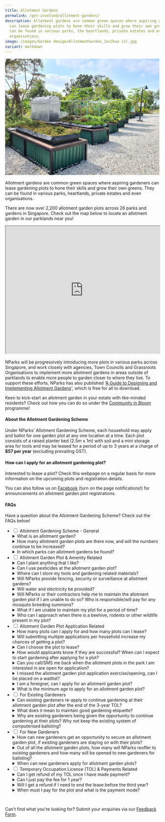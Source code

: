 ```yaml
---
title: Allotment Gardens
permalink: /get-involved/allotment-gardens/
description: Allotment gardens are common green spaces where aspiring gardeners
  can lease gardening plots to hone their skills and grow their own greens. They
  can be found in various parks, the heartlands, private estates and even
  organisations.
image: /images/Garden design/AllotmentGarden_JacChua (2).jpg
variant: markdown
---
```

<style>
details {
	cursor: pointer;
	}
	
details[open] > summary {
        font-weight: 800;
        }
</style>

<img src="/images/Garden%20design/allotment%20garden%20at%20jurong%20lake%20gardens%20west.jpg">

<p>Allotment gardens are common green spaces where aspiring gardeners can lease gardening plots to hone their skills and grow their own greens. They can be found in various parks, heartlands, private estates and even organisations.</p>

<p>There are now over 2,200 allotment garden plots across 26 parks and gardens in Singapore. Check out the map below to locate an allotment garden in our parklands near you!</p> 

<iframe height="415" width="100%" src="https://www.google.com/maps/d/u/1/embed?mid=1apkeSb5QHzODZOp7DdtNxFTa61GSA9U&amp;ehbc=2E312F&amp;noprof=1"></iframe>

<p>NParks will be progressively introducing more plots in various parks across Singapore, and work closely with agencies, Town Councils and Grassroots Organisations to implement more allotment gardens in areas outside of parklands to enable more people to garden closer to where they live. To support these efforts, NParks has also published ‘<a href="https://go.gov.sg/guide-to-design-allotment-gardens">A Guide to Designing and Implementing Allotment Gardens</a>', which is free for all to download.</p> 

<p>Keen to kick-start an allotment garden in your estate with like-minded residents? Check out how you can do so under the <a href="https://go.gov.sg/cib-initiative">Community in Bloom</a> programme!

</p><h4>About the Allotment Gardening Scheme</h4>

<p>Under NParks’ Allotment Gardening Scheme, each household may apply and ballot for one garden plot at any one location at a time. Each plot consists of a raised planter bed (2.5m x 1m) with soil and a mini storage area for tools and may be leased for a period of up to 3 years at a charge of <b>$57 per year</b> (excluding prevailing GST). </p> 



<h4>How can I apply for an allotment gardening plot?</h4>
<p>Interested to lease a plot? Check this webpage on a regular basis for more information on the upcoming plots and registration details.</p> 

<p>You can also follow us on <a href="https://www.facebook.com/nparksbuzz">Facebook</a> (turn on the page notifications!) for announcements on allotment garden plot registrations.</p>

<h4>FAQs</h4>
<p>Have a question about the Allotment Gardening Scheme? Check out the FAQs below!</p>
<ul class="jekyllcodex_accordion">
	<li><input type="checkbox" id="accordion1">
		<label for="accordion1">Allotment Gardening Scheme - General</label>
		<div>
			<details>
				<summary>What is an allotment garden?</summary>
				Allotment gardens are areas located within parks and gardens that house gardening plots available for lease to the community to grow their own plants. With most of the population living in high-rise flats with minimal space for gardening within their household footprint, these allotment garden plots provide them with further opportunities to garden. <br><br>
		</details>
		<details>
				<summary>How many allotment garden plots are there now, and will the numbers continue to be increased?</summary>	
				To date, over 2,200 allotment garden plots have been made available to the community with plans for further expansion.<br>
			<br>In tandem, NParks is working with Town Councils and Grassroot Organisations to provide advice on setting up of allotment gardens in public housing estates so that residents can garden closer to their homes. <br><br>
		</details>
		<details>
			<summary>In which parks can allotment gardens be found?</summary>
			1. Ang Mo Kio Town Garden West<br>
			2. Aljunied Park<br>
			3. Bedok Reservoir Park<br>
			4. Bedok Town Park<br>
			5. Bishan-Ang Mo Kio Park<br>
			6. Bukit Gombak Park<br>
			7. Choa Chu Kang Park<br>
			8. Clementi Woods Park<br>
			9. East Coast Park<br>
			10. HortPark<br>
			11. Jurong Central Park<br>
			12. Jurong Lake Gardens<br>
			13. Kallang Riverside Park<br>
			14. Kent Ridge Park <br>
			15. Lower Seletar Reservoir Park<br>
			16. one-north Park<br>
			17. Pasir Ris Park<br>
			18. Punggol Park<br>
			19. Punggol Waterway Park<br>
			20. Sembawang Park<br>
			21. Sengkang Riverside Park<br>
			22. Tiong Bahru Park<br>
			23. Villa Verde Park <br>
      24. West Coast Park<br>
			25. Yishun Park<br>
			26. Yishun Neighbourhood Park<br>
			<br>
			</details>
		</div>
	</li>
  <li><input type="checkbox" id="accordion2">
					<label for="accordion2">Allotment Garden Plot &amp; Amenity Related</label>
		<div>
	<details>
		<summary>Can I plant anything that I like?</summary>
		All plants and gardening structures should not exceed one (1) metre in standing height (measured from soil level in the planter bed). Gardeners are advised not to plant poisonous plants or those with sap as these plants can cause discomfort and are harmful to the public. Plants that are illegal are not allowed to be planted.<br> 
		<br>Gardeners are to be mindful of the neighbouring plots when planting up their plots and ensure that their plants do not encroach into the neighbouring plots’ space and walking paths within the parks. Gardeners should keep their space clean and tidy for the safety of all allotment gardeners.<br><br>
	</details>
	<details>
		<summary>Can I use pesticides at the allotment garden plot?</summary>
		Chemical pesticides, herbicides and fungicides are not allowed to be used at the allotment garden plots as they may kill insects, such as bees and wasps, which play an important role in the pollination process of flowering plants. Such chemicals may also spread to other plots and may cause adverse reactions to gardeners tending to other plots or public who visit the plots. <br><br>
		</details>
			<details>
				<summary>Where can I store my tools and gardening related materials?</summary>
				There is a storage area in each allotment garden planter where tools and other gardening-related materials (e.g. soil, compost) must be kept when not in use. All items stored within the storage area must be kept neatly at all times and not in common spaces or along pathways.<br>
<br>For Sengkang Riverside Park, there is a separate storage area due to site layout.<br><br>
			</details>
			<details>
				<summary>Will NParks provide fencing, security or surveillance at allotment gardens?</summary>
				Our allotment gardens are located in publicly accessible areas to allow park visitors to appreciate our green spaces and amenities holistically. Gardeners are informed during registration on this. We also inform gardeners upfront that no CCTVs or fencing are to be installed and that a storage box is provided for their tools and gardening materials.<br>
				<br>NParks would like to remind all park visitors to be considerate and keep our parks a place for everyone to enjoy, by not picking or damaging the plants in the parks including those belonging to the allotment gardeners.<br>
				<br>However, if there are recurrent reports on incidents of theft or vandalism at particular locations, NParks will consider additional measures to deter such occurrences. These may include putting up more signages at prominent areas of the allotment garden premises to remind public, and/or installation of CCTVs for general park surveillance.<br><br>
			</details>
			<details>
				<summary>Will water and electricity be provided?</summary>
			Shared water points are available for use at the allotment garden. No electricity will be provided. <br><br>
			</details>
			<details>
				<summary>Will NParks or their contractors help me to maintain the allotment garden plot if I am unable to do so?  Who is responsible/will pay for any mosquito breeding summons?</summary>
				Allotment gardeners are required, at all times and at your own expense, to maintain the allotment garden plot and its immediate surroundings in a good and presentable condition, including trimming overgrown shrubs, removing weeds, pest-infested plants, dead and damaged plants/products. <br>
				<br>NParks will also not be responsible for any instances of mosquito breeding detected by the National Environment Agency (NEA) at the allotment garden plots. Allotment gardeners are responsible for taking all precautions and measures to prevent breeding of mosquitoes at their respective allotment garden plots.<br><br>
			</details>
			<details>
				<summary>What if I am unable to maintain my plot for a period of time?</summary>
				Should an allotment gardener fail to maintain his/her allotment garden plot, and within the time stipulated by NParks, then NParks reserves the right to rescind the licence granted to the allotment gardener. NParks may choose, at its discretion, to allocate the allotment garden plot to another gardener. The registered licensee is solely responsible for the maintenance and upkeep of the allocated allotment garden plot. Assigning the maintenance and/or upkeep of the plot to another person is strictly not allowed.<br><br>
			</details>
			<details>
				<summary>Who can I approach when there is a beehive, rodents or other wildlife present in my plot?</summary>
				Please contact NParks via this <a href="http://www.nparks.gov.sg/feedback">Feedback Form</a> to seek assistance. For urgent animal-related matters, please call the NParks Animal Response Centre at 1800 476 1600.<br><br>
			</details>
	</div></li>
	  <li><input type="checkbox" id="accordion3">
			<label for="accordion3">Allotment Garden Plot Application Related</label>
			<div>
			<details>
				<summary>How many plots can I apply for and how many plots can I lease?</summary>
				Applications are based on a per household basis. Each applicant is allowed to apply for only one (1) allotment garden plot at any one time. If the application is successful, only one (1) license will be issued to the applicant, regardless of the number of persons in the household.<br><br>
			</details>
			<details>
				<summary>Will submitting multiple applications per household increase my chances of getting a plot?</summary>
				No. If there are multiple applications received from the same household address, only one (1) entry will be considered for balloting. All other applications made from the same household will be disregarded.<br><br>
			</details>
			<details>
				<summary>Can I choose the plot to lease?</summary> 
				All plots (waist- or knee-height) are assigned strictly through a balloting system.<br><br>
			</details>
			<details>
				<summary>How would applicants know if they are successful? When can I expect to start gardening after applying for a plot?</summary>
				All successful applicants will receive a Letter of Offer via email from NParks within three (3) months form the closing date of the application exercise. More information, such as the payment instructions and start date of gardening on-site, will be shared in the Letter. A Temporary Occupation Licence (TOL) will also be issued to successful applicants in respect of the use of the allotment garden plot.<br><br>
			</details>
			<details>
				<summary>Can you call/SMS me back when the allotment plots in the park I am interested in are open for application?</summary>
				Please check our NParks Allotment Gardens webpage and our social media platforms for updates on available plots and registration details.<br><br> 
			</details>
			<details>
				<summary>I missed the allotment garden plot application exercise/opening, can I be placed on a waitlist?</summary>
				There are no waiting lists as all available plots will be assigned to successfully balloted applicants. Applicants may apply for a plot when the registration opens again for other allotment gardens. Please check our NParks Allotment Gardens webpage and our social media platforms for updates on available plots and registration details. <br><br>
		</details>
		<details>
			<summary>I am a foreigner, can I apply for an allotment garden plot?</summary>
			Yes, but Singaporeans and Permanent Residents will be given priority.<br><br>
				</details>
				<details>
					<summary>What is the minimum age to apply for an allotment garden plot?</summary>
					The minimum age to apply for a plot is 18 years old at the time of application. <br><br>
				</details>
	</div></li>
	<li><input type="checkbox" id="accordion4">
			<label for="accordion4">For Existing Gardeners</label>
			<div>
			<details>
				<summary>Can existing gardeners re-apply to continue gardening at their allotment garden plot after the end of the 3-year TOL?</summary>
				Before the 3-year Temporary Occupation Licence (TOL) expires, existing gardeners who have maintained good gardening etiquette will be contacted by NParks officers to offer them an additonal 3-years TOL. The terms and conditions and fees for the allotment garden plot may be updated from time to time and allotment gardeners are requested to read the updated terms and conditions of the TOL. <br><br>
			</details>
			<details>
				<summary>What does it mean to maintain good gardening etiquette?</summary>
				Good gardening etiquette includes keeping the allotment garden plot tidy and clean, maintaining the plants well and keep them pest free, storing all gardening items neatly, ensure all planting structures installed are compliant with terms and conditions, and conducting regularly checks for stagnant water to prevent mosquito breeding. Having a well-kept and maintained allotment garden plot ensures that it is safe and enjoyable for everyone. For more information on good gardening etiquette, check out the <a href="/page-index/housekeeping/">garden housekeeping</a> page. <br><br>
			</details>
			<details>
				<summary>Why are existing gardeners being given the opportunity to continue gardening at their plots? Why not keep the existing system of computerised balloting?</summary>
We hope to continue fostering a love for gardening by allowing existing gardeners who have maintained good gardening etiquette to continue gardening at their allotment garden plots.<br><br>
			</details>
		</div>
	</li>
	<li>
		<input type="checkbox" id="accordion5">
		<label for="accordion5">For New Gardeners</label>
		<div>
			<details>
				<summary>How can new gardeners get an opportunity to secure an allotment garden plot, if existing gardeners are staying on with their plots? </summary>
				NParks will continue to roll out new allotment garden plots in more parks across Singapore to provide the community with opportunities to garden near their homes. In tandem, we are working closely with agencies, Town Councils and Grassroot Organisations to implement more allotment gardens in areas outside of parklands, as part of efforts to provide allotment gardens closer to residents for their convenience. All this will allow us to continue fostering a love for gardening among Singaporeans and nurturing a community of gardeners.<br><br>
			</details>
			<details>
				<summary>Out of all the allotment garden plots, how many will NParks reoffer to existing gardeners and how many will be opened to new gardeners for balloting? </summary>
				Existing gardeners who have maintained good gardening etiquette will be reoffered to continue gardening at their allotment garden plots. Should they choose not to continue gardening, their plots will be released for balloting. NParks will also continue to provide more allotment garden plots in our parks.<br><br>
			</details>
			<details>
				<summary>When can new gardeners apply for allotment garden plots? </summary>
				More details will be provided when ready. We will be updating this webpage and NParks' social media sites when plots are open for application.<br><br>
			</details>
			</div>
				</li>
<li><input type="checkbox" id="accordion6">
		<label for="accordion6">Temporary Occupation Licence (TOL) &amp; Payments Related</label>
		<div>
			<details>
				<summary>Can I get refund of my TOL once I have made payment?</summary>
				It is important to read all Terms and Conditions of the Temporary Occupation Licence (TOL) document. The TOL, once paid, is non-refundable. <br><br>
			</details>
			<details>
				<summary>Can I just pay the fee for 1 year? </summary>
				The allotment garden plot is leased on a 3-year basis. You will need to pay for 3 years at the start of your leasing period.<br><br>
			</details>
			<details>
				<summary>Will I get a refund if I need to end the lease before the third year?</summary>
				No refund will be given if you decide to terminate the Licence before the lease expires. <br><br>
			</details>
			<details>
				<summary>When must I pay for the plot and what is the payment mode?</summary>
				A Letter of Offer will be sent to all successful applicants via email from NParks. Payment mode will be by bank transfer to an NParks bank account or by PayNow to NParks. The details will be provided in the Letter of Offer.<br><br>
			</details>
			</div>
	 </li>
</ul>

<br>
<p>Can't find what you're looking for? Submit your enquiries via our <a href="http://www.nparks.gov.sg/feedback">Feedback Form</a>.</p>